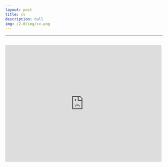 ```yaml
---
layout: post
title: cv
description: null
img: /2.0/img/cv.png
---
```


***

<br>

<embed src="https://drive.google.com/viewerng/viewer?embedded=true&url=http://jared-desjardins.github.io/2.0/files/desjardins-cv-2018.pdf" width="500" height="375">
